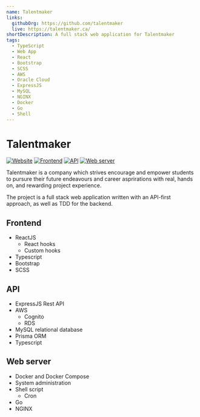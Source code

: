 ```yaml
---
name: Talentmaker
links:
  githubOrg: https://github.com/talentmaker
  live: https://talentmaker.ca/
shortDescription: A full stack web application for Talentmaker
tags:
  - TypeScript
  - Web App
  - React
  - Bootstrap
  - SCSS
  - AWS
  - Oracle Cloud
  - ExpressJS
  - MySQL
  - NGINX
  - Docker
  - Go
  - Shell
---
```


# Talentmaker

[![Website](https://img.shields.io/website?url=https%3A%2F%2Ftalentmaker.ca%2F&style=flat-square&logo=oracle)](https://talentmaker.ca)
[![Frontend](https://img.shields.io/badge/frontend-talentmaker%2Fsite-green?style=flat-square&logo=github)](https://github.com/talentmaker/site)
[![API](https://img.shields.io/badge/api-talentmaker%2Fapi-yellow?style=flat-square&logo=github)](https://github.com/talentmaker/api)
[![Web server](https://img.shields.io/badge/web%20server-talentmaker%2Fweb--server-blue?style=flat-square&logo=github)](https://github.com/talentmaker/web-server)

Talentmaker is a company which strives encourage and empower students to pursure their future endeavours and career asprirations with real, hands on, and rewarding project experience.

The project is a full stack web application written with an API-first approach, as well as TDD for the backend.

## Frontend

- ReactJS
  - React hooks
  - Custom hooks
- Typescript
- Bootstrap
- SCSS

## API

- ExpressJS Rest API
- AWS
  - Cognito
  - RDS
- MySQL relational database
- Prisma ORM
- Typescript

## Web server

- Docker and Docker Compose
- System administration
- Shell script
  - Cron
- Go
- NGINX
